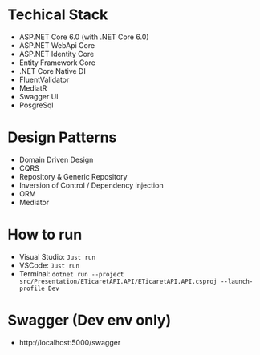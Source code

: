 # Techical Stack
- ASP.NET Core 6.0 (with .NET Core 6.0)
- ASP.NET WebApi Core
- ASP.NET Identity Core
- Entity Framework Core
- .NET Core Native DI
- FluentValidator
- MediatR
- Swagger UI
- PosgreSql


# Design Patterns
- Domain Driven Design
- CQRS
- Repository & Generic Repository
- Inversion of Control / Dependency injection
- ORM
- Mediator

# How to run
- Visual Studio: `Just run`
- VSCode: `Just run`
- Terminal: `dotnet run --project src/Presentation/ETicaretAPI.API/ETicaretAPI.API.csproj --launch-profile Dev`

# Swagger (Dev env only)
- http://localhost:5000/swagger


